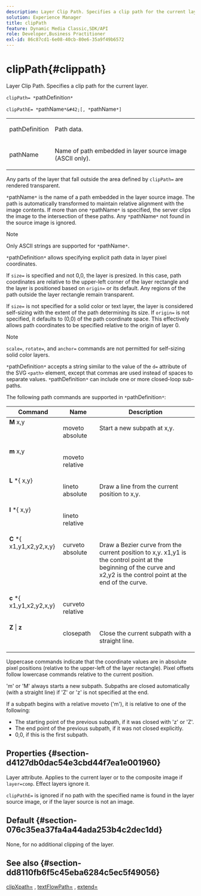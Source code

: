 ```yaml
---
description: Layer Clip Path. Specifies a clip path for the current layer.
solution: Experience Manager
title: clipPath
feature: Dynamic Media Classic,SDK/API
role: Developer,Business Practitioner
exl-id: 86c87cd1-6e08-40cb-80e6-35a9f49b6572
---
```

# clipPath{#clippath}

Layer Clip Path. Specifies a clip path for the current layer.

 `clipPath= *`pathDefinition`*`

`clipPathE= *`pathName`*&#42;[, *`pathName`*]`

<table id="simpletable_275E2A5FAB804C6388BD110D2ACA3C82"> 
 <tr class="strow"> 
  <td class="stentry"> <p><span class="codeph"> <span class="varname"> pathDefinition</span> </span> </p> </td> 
  <td class="stentry"> <p>Path data. </p></td> 
 </tr> 
 <tr class="strow"> 
  <td class="stentry"> <p><span class="codeph"> <span class="varname"> pathName</span></span> </p> </td> 
  <td class="stentry"> <p>Name of path embedded in layer source image (ASCII only). </p></td> 
 </tr> 
</table>

Any parts of the layer that fall outside the area defined by `clipPath=` are rendered transparent.

`*`pathName`*` is the name of a path embedded in the layer source image. The path is automatically transformed to maintain relative alignment with the image contents. If more than one `*`pathName`*` is specified, the server clips the image to the intersection of these paths. Any `*`pathName`*` not found in the source image is ignored.

>[!NOTE]
>
>Only ASCII strings are supported for `*`pathName`*`.

`*`pathDefinition`*` allows specifying explicit path data in layer pixel coordinates.

If `size=` is specified and not 0,0, the layer is presized. In this case, path coordinates are relative to the upper-left corner of the layer rectangle and the layer is positioned based on `origin=` or its default. Any regions of the path outside the layer rectangle remain transparent.

If `size=` is not specified for a solid color or text layer, the layer is considered self-sizing with the extent of the path determining its size. If `origin=` is not specified, it defaults to (0,0) of the path coordinate space. This effectively allows path coordinates to be specified relative to the origin of layer 0.

>[!NOTE]
>
>`scale=`, `rotate=`, and `anchor=` commands are not permitted for self-sizing solid color layers.

`*`pathDefinition`*` accepts a string similar to the value of the `d=` attribute of the SVG `<path>` element, except that commas are used instead of spaces to separate values. `*`pathDefinition`*` can include one or more closed-loop sub-paths.

The following path commands are supported in `*`pathDefinition`*`: 

<table id="table_A74DD7A48B1C417D9D4BA46BECEAB981"> 
 <thead> 
  <tr> 
   <th class="entry"> <b> Command</b> </th> 
   <th class="entry"> <b> Name</b> </th> 
   <th class="entry"> <b> Description</b> </th> 
  </tr> 
 </thead>
 <tbody> 
  <tr valign="top"> 
   <td> <b> M</b> <span class="varname"> x,y</span> </td> 
   <td> <p> moveto absolute </p> </td> 
   <td> <p> Start a new subpath at x,y. </p> </td> 
  </tr> 
  <tr valign="top"> 
   <td> <b> m</b> <span class="varname"> x,y</span> </td> 
   <td> <p> moveto relative </p> </td> 
  </tr> 
  <tr valign="top"> 
   <td> <b> L</b> *{<span class="varname"> x,y</span>} </td> 
   <td> <p> lineto absolute </p> </td> 
   <td> <p> Draw a line from the current position to x,y. </p> </td> 
  </tr> 
  <tr valign="top"> 
   <td> <b> l</b> *{<span class="varname"> x,y</span>} </td> 
   <td> <p> lineto relative </p> </td> 
  </tr> 
  <tr valign="top"> 
   <td> <b> C</b> *{<span class="varname"> x1,y1,x2,y2,x,y</span>} </td> 
   <td> <p> curveto absolute </p> </td> 
   <td> <p> Draw a Bezier curve from the current position to x,y. x1,y1 is the control point at the beginning of the curve and x2,y2 is the control point at the end of the curve. </p> </td> 
  </tr> 
  <tr valign="top"> 
   <td> <b> c</b> *{<span class="varname"> x1,y1,x2,y2,x,y</span>} </td> 
   <td> <p> curveto relative </p> </td> 
  </tr> 
  <tr valign="top"> 
   <td> <b> Z</b> | <b>z</b> </td> 
   <td> <p> closepath </p> </td> 
   <td> <p> Close the current subpath with a straight line. </p> </td> 
  </tr> 
 </tbody> 
</table>

Uppercase commands indicate that the coordinate values are in absolute pixel positions (relative to the upper-left of the layer rectangle). Pixel offsets follow lowercase commands relative to the current position.

'm' or 'M' always starts a new subpath. Subpaths are closed automatically (with a straight line) if 'Z' or 'z' is not specified at the end.

If a subpath begins with a relative moveto ('m'), it is relative to one of the following:

* The starting point of the previous subpath, if it was closed with 'z' or 'Z'. 
* The end point of the previous subpath, if it was not closed explicitly. 
* 0,0, if this is the first subpath.

## Properties {#section-d4127db0dac54e3cbd44f7ea1e001960}

Layer attribute. Applies to the current layer or to the composite image if `layer=comp`. Effect layers ignore it.

`clipPathE=` is ignored if no path with the specified name is found in the layer source image, or if the layer source is not an image.

## Default {#section-076c35ea37fa4a44ada253b4c2dec1dd}

None, for no additional clipping of the layer.

## See also {#section-dd8110fb6f5c45eba6284c5ec5f49056}

[clipXpath=](../../../../../is-api/http-ref/image-serving-api-ref/c-http-protocol-reference/c-command-reference/r-clipxpath.md#reference-17e5e4da3e044943af8f963f58a45f53) , [textFlowPath=](../../../../../is-api/http-ref/image-serving-api-ref/c-http-protocol-reference/c-command-reference/r-textflowpath.md#reference-0b8d9493d71342f0b6a64a6d221584ef) , [extend=](../../../../../is-api/http-ref/image-serving-api-ref/c-http-protocol-reference/c-command-reference/r-extend.md#reference-7e9156beb285459d830e2d56782a74ac)

